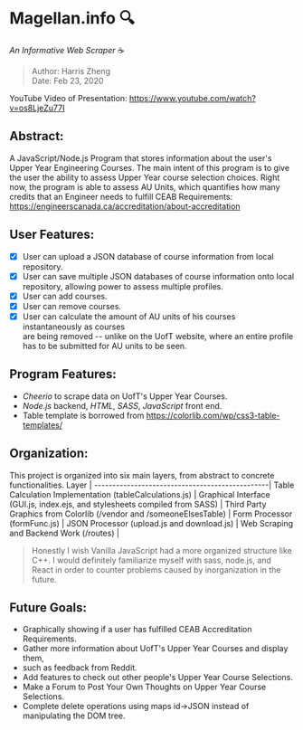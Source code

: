 # Magellan.info 🔍 
*An Informative Web Scraper* ☕

> Author: Harris Zheng  
> Date: Feb 23, 2020 

YouTube Video of Presentation: 
https://www.youtube.com/watch?v=os8LjeZu77I

## Abstract: ## 
A JavaScript/Node.js Program that stores information about the user's Upper Year Engineering Courses. 
The main intent of this program is to give the user the ability to assess Upper Year course selection choices.
Right now, the program is able to assess AU Units, which quantifies how many credits that an Engineer needs 
to fulfill CEAB Requirements: https://engineerscanada.ca/accreditation/about-accreditation  

## User Features: ##
- [X] User can upload a JSON database of course information from local repository.
- [X] User can save multiple JSON databases of course information onto local repository, allowing 
      power to assess multiple profiles.   
- [X] User can add courses.
- [X] User can remove courses.
- [X] User can calculate the amount of AU units of his courses instantaneously as courses  
      are being removed -- unlike on the UofT website, where an entire profile has to be submitted for 
      AU units to be seen. 

## Program Features: ##
-  *Cheerio* to scrape data on UofT's Upper Year Courses.
-  *Node.js* backend,  *HTML*, *SASS*, *JavaScript* front end. 
-   Table template is borrowed from https://colorlib.com/wp/css3-table-templates/ 

## Organization: ##
This project is organized into six main layers, from abstract to concrete functionalities.
Layer                                           | 
------------------------------------------------|
Table Calculation Implementation (tableCalculations.js) |
Graphical Interface (GUI.js, index.ejs, and stylesheets compiled from SASS) |
Third Party Graphics from Colorlib (/vendor and /someoneElsesTable) |
Form Processor (formFunc.js) |
JSON Processor (upload.js and download.js) |
Web Scraping and Backend Work (/routes) |

> Honestly I wish Vanilla JavaScript had a more organized structure like C++. I would definitely familiarize myself
with sass, node.js, and React in order to counter problems caused by inorganization in the future. 

## Future Goals: ## 
 -  Graphically showing if a user has fulfilled CEAB Accreditation Requirements.
 -  Gather more information about UofT's Upper Year Courses and display them,
 -  such as feedback from Reddit.
 -  Add features to check out other people's Upper Year Course Selections.
 -  Make a Forum to Post Your Own Thoughts on Upper Year Course Selections. 
 -  Complete delete operations using maps id->JSON instead of manipulating the DOM tree.
